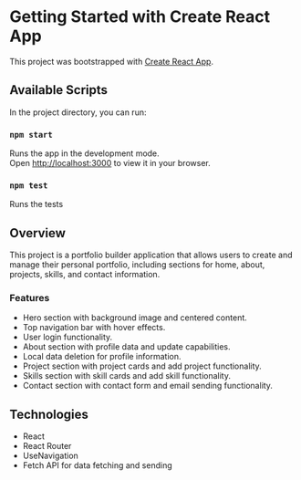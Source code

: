 # Getting Started with Create React App

This project was bootstrapped with [Create React App](https://github.com/facebook/create-react-app).

## Available Scripts

In the project directory, you can run:

### `npm start`

Runs the app in the development mode.\
Open [http://localhost:3000](http://localhost:3000) to view it in your browser.

### `npm test`
Runs the tests

## Overview
This project is a portfolio builder application that allows users to create and manage their personal portfolio, including sections for home, about, projects, skills, and contact information. 

### Features
- Hero section with background image and centered content. 
- Top navigation bar with hover effects. 
- User login functionality. 
- About section with profile data and update capabilities. 
- Local data deletion for profile information.
- Project section with project cards and add project functionality.
- Skills section with skill cards and add skill functionality.
- Contact section with contact form and email sending functionality.

## Technologies
- React
- React Router
- UseNavigation
- Fetch API for data fetching and sending


